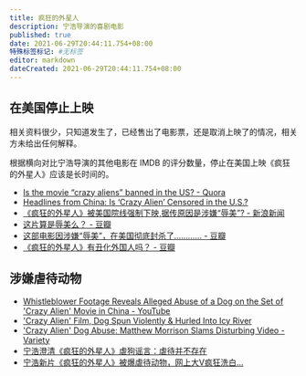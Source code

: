 ```yaml
---
title: 疯狂的外星人
description: 宁浩导演的喜剧电影
published: true
date: 2021-06-29T20:44:11.754+08:00
特殊标签标记: #无标签
editor: markdown
dateCreated: 2021-06-29T20:44:11.754+08:00
---
```


## 在美国停止上映

相关资料很少，只知道发生了，已经售出了电影票，还是取消上映了的情况，相关方未给出任何解释。

根据横向对比宁浩导演的其他电影在 IMDB 的评分数量，停止在美国上映《疯狂的外星人》应该是长时间的。

+ [Is the movie “crazy aliens” banned in the US? - Quora](https://www.quora.com/Is-the-movie-crazy-aliens-banned-in-the-US)
+ [Headlines from China: Is ‘Crazy Alien’ Censored in the U.S.? ](https://web.archive.org/web/20210629130346/https://chinafilminsider.com/headlines-from-china-is-crazy-alien-censored-in-the-u-s/)
+ [《疯狂的外星人》被美国院线强制下映,据传原因是涉嫌“辱美”? - 新浪新闻](https://web.archive.org/web/20210629130952/https://k.sina.com.cn/article_6653502198_18c9462f600100dz92.html)
+ [这片算是辱美么？ - 豆瓣](https://movie.douban.com/subject/25986662/discussion/616999408/)
+ [这部电影因涉嫌“辱美”，在美国彻底封杀了………… - 豆瓣](https://movie.douban.com/subject/25986662/discussion/615995006/)
+ [《疯狂的外星人》有丑化外国人吗？ - 豆瓣](https://movie.douban.com/subject/25986662/discussion/615974476/)

## 涉嫌虐待动物

+ [Whistleblower Footage Reveals Alleged Abuse of a Dog on the Set of 'Crazy Alien' Movie in China - YouTube](https://www.youtube.com/watch?v=xsBxlZwS5Qg)
+ ['Crazy Alien' Film, Dog Spun Violently & Hurled Into Icy River](https://web.archive.org/web/20210117040355/https://www.tmz.com/2018/03/15/crazy-alien-german-shepherd-peta/)
+ ['Crazy Alien' Dog Abuse: Matthew Morrison Slams Disturbing Video - Variety](https://web.archive.org/web/20210304135659if_/https://variety.com/2018/film/news/crazy-alien-dog-abuse-matthew-morrison-peta-1202729006/)
+ [宁浩澄清《疯狂的外星人》虐狗谣言：虐待并不存在](https://web.archive.org/web/20210629134801/https://baijiahao.baidu.com/s?id=1624042117737077973)
+ [宁浩新片《疯狂的外星人》被爆虐待动物，网上大V疯狂洗白...](https://web.archive.org/web/20210629134939/https://www.sohu.com/a/225792999_638596)
